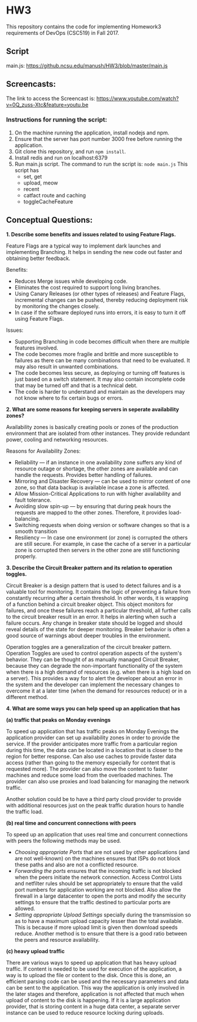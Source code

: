 # HW3
This repository contains the code for implementing Homework3 requirements of DevOps (CSC519) in Fall 2017.

## Script
main.js: https://github.ncsu.edu/manush/HW3/blob/master/main.js


## Screencasts: 
The link to access the Screencast is: https://www.youtube.com/watch?v=0Q_zuss-Xtc&feature=youtu.be

### Instructions for running the script:
1. On the machine running the application, install nodejs and npm.
2. Ensure that the server has port number 3000 free before running the application.
3. Git clone this repository, and run `npm install`.
4. Install redis and run on localhost:6379
5. Run main.js script. The command to run the script is: `node main.js`
     This script has 
     * set, get
     * upload, meow 
     * recent 
     * catfact route and caching
     * toggleCacheFeature

## Conceptual Questions: 
__1. Describe some benefits and issues related to using Feature Flags.__

Feature Flags are a typical way to implement dark launches and implementing Branching. It helps in sending the new code out faster and obtaining better feedback.

Benefits:
* Reduces Merge issues while developing code.
* Eliminates the cost required to support long living branches.
* Using Canary Releases (or other types of releases) and Feature Flags, incremental changes can be pushed, thereby reducing deployment risk by monitoring the changes closely.
* In case if the software deployed runs into errors, it is easy to turn it off using Feature Flags.

Issues:
* Supporting Branching in code becomes difficult when there are multiple features involved.
* The code becomes more fragile and brittle and more susceptible to failures as there can be many combinations that need to be evaluated. It may also result in unwanted combinations.
* The code becomes less secure, as deploying or turning off features is just based on a switch statement. It may also contain incomplete code that may be turned off and that is a technical debt.
* The code is harder to understand and maintain as the developers may not know where to fix certain bugs or errors.

__2. What are some reasons for keeping servers in seperate availability zones?__

Availability zones is basically creating pools or zones of the production environment that are isolated from other instances. They provide redundant power, cooling and networking resources.

Reasons for Availability Zones:
* Reliability — if an instance in one availability zone suffers any kind of resource outage or shortage, the other zones are available and can handle the requests. Provides better handling of failures.
* Mirroring and Disaster Recovery — can be used to mirror content of one zone, so that data backup is available incase a zone is affected.
* Allow Mission-Critical Applications to run with higher availability and fault tolerance.
* Avoiding slow spin-up — by ensuring that during peak hours the requests are mapped to the other zones. Therefore, it provides load-balancing.
* Switching requests when doing version or software changes so that is a smooth transition
* Resiliency — In case one environment (or zone) is corrupted the others are still secure. For example, in case the cache of a server in a particular zone is corrupted then servers in the other zone are still functioning properly.


__3. Describe the Circuit Breaker pattern and its relation to operation toggles.__

Circuit Breaker is a design pattern that is used to detect failures and is a valuable tool for monitoring. It contains the logic of preventing a failure from constantly recurring after a certain threshold. In other words, it is wrapping of a function behind a circuit breaker object. This object monitors for failures, and once these failures reach a particular threshold, all further calls to the circuit breaker result in an error. It helps in alerting when such a failure occurs. Any change in breaker state should be logged and should reveal details of the state for deeper monitoring. Breaker behavior is often a good source of warnings about deeper troubles in the environment.  

Operation toggles are a generalization of the circuit breaker pattern. Operation Toggles are used to control operation aspects of the system's behavior. They can be thought of as manually managed Circuit Breaker, because they can degrade the non-important functionality of the system when there is a high demand of resources (e.g. when there is a high load on a server). This provides a way for to alert the developer about an error in the system and the developer can implement the necessary changes to overcome it at a later time (when the demand for resources reduce) or in a different method.


__4. What are some ways you can help speed up an application that has__

__(a) traffic that peaks on Monday evenings__

To speed up application that has traffic peaks on Monday Evenings the application provider can set up availability zones in order to provide the service. If the provider anticipates more traffic from a particular region during this time, the data can be located in a location that is closer to the region for better response. Can also use caches to provide faster data access (rather than going to the memory especially for content that is requested more). The provider can also move the content to faster machines and reduce some load from the overloaded machines. The provider can also use proxies and load balancing for managing the network traffic.

Another solution could be to have a third party cloud provider to provide with additional resources just on the peak traffic duration hours to handle the traffic load.

__(b) real time and concurrent connections with peers__

To speed up an application that uses real time and concurrent connections with peers the following methods may be used.
* _Choosing appropriate Ports_ that are not used by other applications (and are not well-known) on the machines ensures that ISPs do not block these paths and also are not a conflicted resource. 
* _Forwarding the ports_ ensures that the incoming traffic is not blocked when the peers initiate the network connection. Access Control Lists and netfilter rules should be set appropriately to ensure that the valid port numbers for application working are not blocked. Also allow the firewall in a large datacenter to open the ports and modify the security settings to ensure that the traffic destined to particular ports are allowed.
* _Setting appropriate Upload Settings_ specially during the transmission so as to have a maximum upload capacity lesser than the total available. This is because if more upload limit is given then download speeds reduce. Another method is to ensure that there is a good ratio between the peers and resource availability.

__(c) heavy upload traffic__

There are various ways to speed up application that has heavy upload traffic. If content is needed to be used for execution of the application, a way is to upload the file or content to the disk. Once this is done, an efficient parsing code can be used and the necessary parameters and data can be sent to the application. This way the application is only involved in the later stages and therefore, application is not affected that much when upload of content to the disk is happening. If it is a large application provider, that is storing content in a huge data center, a separate server instance can be used to reduce resource locking during uploads. 


